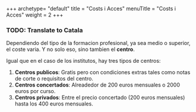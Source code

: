 +++
archetype= "default"
title = "Costs i Acces"
menuTitle = "Costs i Acces"
weight = 2
+++

### TODO: Translate to Catala
Dependiendo del tipo de la formacion profesional, ya sea medio o superior, el coste varia. Y no solo eso, sino tambien el **centro**. 

Igual que en el caso de los institutos, hay tres tipos de centros:
1. **Centros publicos**: Gratis pero con condiciones extras tales como notas de corte o requisitos del centro.
2. **Centros concertados**: Alreadedor de 200 euros mensuales o 2000 euros por curso. 
3. **Centros privados**: Entre el precio concertado (200 euros mensuales) hasta los 400 euros mensuales.
